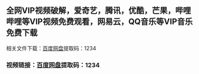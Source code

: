 ## 全网VIP视频破解，爱奇艺，腾讯，优酷，芒果，哔哩哔哩等VIP视频免费观看，网易云，QQ音乐等VIP音乐免费下载
相关文件下载：[百度网盘](https://pan.baidu.com/s/1S0fdemDijFx_Ec1-6Pmr9g)提取码：1234 

### 视频链接：[百度网盘](https://pan.baidu.com/s/1aJ5-feeL7LuKoZiuOAK9Jw)提取码：1234
